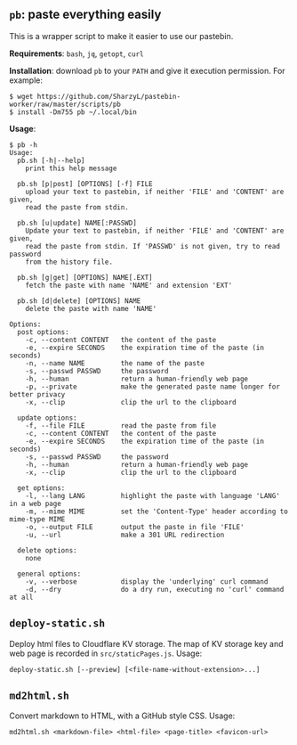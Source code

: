## `pb`: paste everything easily

This is a wrapper script to make it easier to use our pastebin. 

**Requirements**: `bash`, `jq`, `getopt`, `curl`

**Installation**: download `pb` to your `PATH` and give it execution permission. For example: 

```shell
$ wget https://github.com/SharzyL/pastebin-worker/raw/master/scripts/pb
$ install -Dm755 pb ~/.local/bin
```

**Usage**: 

```shell
$ pb -h
Usage:
  pb.sh [-h|--help]
    print this help message

  pb.sh [p|post] [OPTIONS] [-f] FILE
    upload your text to pastebin, if neither 'FILE' and 'CONTENT' are given,
    read the paste from stdin.

  pb.sh [u|update] NAME[:PASSWD]
    Update your text to pastebin, if neither 'FILE' and 'CONTENT' are given,
    read the paste from stdin. If 'PASSWD' is not given, try to read password
    from the history file.

  pb.sh [g|get] [OPTIONS] NAME[.EXT]
    fetch the paste with name 'NAME' and extension 'EXT'

  pb.sh [d|delete] [OPTIONS] NAME
    delete the paste with name 'NAME'

Options:
  post options:
    -c, --content CONTENT   the content of the paste
    -e, --expire SECONDS    the expiration time of the paste (in seconds)
    -n, --name NAME         the name of the paste
    -s, --passwd PASSWD     the password
    -h, --human             return a human-friendly web page
    -p, --private           make the generated paste name longer for better privacy
    -x, --clip              clip the url to the clipboard

  update options:
    -f, --file FILE         read the paste from file
    -c, --content CONTENT   the content of the paste
    -e, --expire SECONDS    the expiration time of the paste (in seconds)
    -s, --passwd PASSWD     the password
    -h, --human             return a human-friendly web page
    -x, --clip              clip the url to the clipboard

  get options:
    -l, --lang LANG         highlight the paste with language 'LANG' in a web page
    -m, --mime MIME         set the 'Content-Type' header according to mime-type MIME
    -o, --output FILE       output the paste in file 'FILE'
    -u, --url               make a 301 URL redirection

  delete options:
    none

  general options:
    -v, --verbose           display the 'underlying' curl command
    -d, --dry               do a dry run, executing no 'curl' command at all
```

## `deploy-static.sh`

Deploy html files to Cloudflare KV storage. The map of KV storage key and web page is recorded in `src/staticPages.js`. Usage: 

```shell
deploy-static.sh [--preview] [<file-name-without-extension>...]
```

## `md2html.sh`

Convert markdown to HTML, with a GitHub style CSS. Usage: 

```shell
md2html.sh <markdown-file> <html-file> <page-title> <favicon-url>
```
